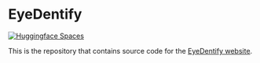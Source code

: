 # EyeDentify

<span class="link-block">
  <a href="https://huggingface.co/spaces/vijulshah/eyedentify">
    <img src="https://img.shields.io/badge/%F0%9F%A4%97%20Hugging%20Face-Spaces-blue" alt="Huggingface Spaces">
  </a>
</span>

This is the repository that contains source code for the [EyeDentify website](https://vijulshah.github.io/eyedentify/).

<!-- If you find EyeDentify useful for your work please cite:
```
@article{xxxxxx
  author    = {Vijul Shah, Ko Watanabe, Brian B. Moser, Andreas Dengel},
  title     = {EyeDentify: A Dataset for Pupil Diameter Estimation based on Webcam Images},
  journal   = {WACV},
  year      = {2024},
}
``` -->

<!-- # Website License
<a rel="license" href="http://creativecommons.org/licenses/by-sa/4.0/"><img alt="Creative Commons License" style="border-width:0" src="https://i.creativecommons.org/l/by-sa/4.0/88x31.png" /></a><br />This work is licensed under a <a rel="license" href="http://creativecommons.org/licenses/by-sa/4.0/">Creative Commons Attribution-ShareAlike 4.0 International License</a>. -->
